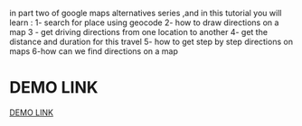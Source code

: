 in part two of google maps alternatives series ,and in this  tutorial you will learn :
1- search for place using geocode 
2- how to draw directions on a map 
3 - get driving directions from one location to another
4- get the distance and duration for this travel
5- how to get step by step directions on maps
6-how can we find directions on a map 

DEMO LINK
=========
<a href="http://webeasystep.com/demo/delivery-directions.html">DEMO LINK</a>
